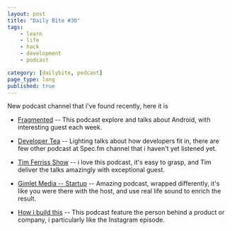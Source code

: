 ```yaml
---
layout: post
title: "Daily Bite #30"
tags: 
    - learn
    - life
    - hack
    - development
    - podcast

category: [dailybite, podcast]
page_type: long
published: true
---
```


New podcast channel that i've found recently, here it is

- [Fragmented](https://spec.fm/podcasts/fragmented) -- This podcast explore and talks about Android, with interesting guest each week.

- [Developer Tea](https://spec.fm/podcasts/developer-tea) -- Lighting talks about how developers fit in, there are few other podcast at Spec.fm channel that i haven't yet listened yet.

- [Tim Ferriss Show](https://tim.blog/podcast/) -- i love this podcast, it's easy to grasp, and Tim deliver the talks amazingly with exceptional guest.

- [Gimlet Media -- Startup](https://gimletmedia.com/startup/) -- Amazing podcast, wrapped differently, it's like you were there with the host, and use real life sound to enrich the result.

- [How i build this](https://www.npr.org/podcasts/510313/how-i-built-this) -- This podcast feature the person behind a product or company, i particularly like the Instagram episode.